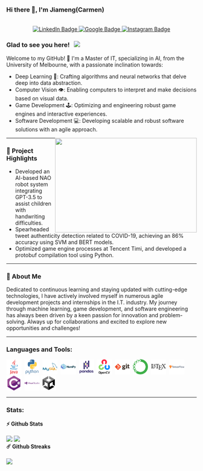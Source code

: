 ### Hi there 👋, I'm Jiameng(Carmen)

<!--
**ohhmySTOMACH/ohhmySTOMACH** is a ✨ _special_ ✨ repository because its `README.md` (this file) appears on your GitHub profile.

Here are some ideas to get you started:

- 🔭 I’m currently working on ...
- 🌱 I’m currently learning ...
- 👯 I’m looking to collaborate on ...
- 🤔 I’m looking for help with ...
- 💬 Ask me about ...
- 📫 How to reach me: ...
- 😄 Pronouns: ...
- ⚡ Fun fact: ...
-->
<div id="header" align="center">
  <img alt="" src="https://media4.giphy.com/media/pO4UHglOY2vII/giphy.gif?cid=ecf05e47xys6oqq8nlz33el6scg6drzyck9hllzcich91wps&ep=v1_gifs_search&rid=giphy.gif&ct=g" />
</div>

<div id="badges" align="center">
  <a href="https://www.linkedin.com/in/jiameng-shi-b25863246/">
    <img src="https://img.shields.io/badge/LinkedIn-blue?style=for-the-badge&logo=linkedin&logoColor=white" alt="LinkedIn Badge"/>
  <a href="mailto:carmenshi756@gmail.com">
    <img src="https://img.shields.io/badge/Gmail-red?style=for-the-badge&logo=gmail&logoColor=white" alt="Google Badge"/>
  <a href="https://www.instagram.com/sto_mocha/">
    <img src="https://img.shields.io/badge/Instagram-8A2BE2?style=for-the-badge&logo=instagram&logoColor=white" alt="Instagram Badge"/>
  </a>
    
</div>

### Glad to see you here! &nbsp; ![](https://visitor-badge.glitch.me/badge?page_id=iampavangandhi.iampavangandhi&style=flat-square&color=0088cc)

Welcome to my GitHub! 🚀 I'm a Master of IT, specializing in AI, from the University of Melbourne, with a passionate inclination towards:

- Deep Learning 🧠: Crafting algorithms and neural networks that delve deep into data abstraction.
- Computer Vision 👁️: Enabling computers to interpret and make decisions based on visual data.
- Game Development 🕹️: Optimizing and engineering robust game engines and interactive experiences.
- Software Development 💻: Developing scalable and robust software solutions with an agile approach.

<img align="right" height="250" width="375" alt="" src="https://newsroom.cisco.com/c/r/newsroom/en/us/a/y2021/m02/how-technology-empowers-women-in-stem/_jcr_content/root/hero.coreimg.gif/1639580970719/netacad-camille-stephanie-feature-800x450-thumb-021121-animated-gif-2140879-1-0.gif" />

---

### 🔎 Project Highlights

- Developed an AI-based NAO robot system integrating GPT-3.5 to assist children with handwriting difficulties.
- Spearheaded tweet authenticity detection related to COVID-19, achieving an 86% accuracy using SVM and BERT models.
- Optimized game engine processes at Tencent Timi, and developed a protobuf compilation tool using Python.

---

### 📘 About Me
Dedicated to continuous learning and staying updated with cutting-edge technologies, I have actively involved myself in numerous agile development projects and internships in the I.T. industry. My journey through machine learning, game development, and software engineering has always been driven by a keen passion for innovation and problem-solving. Always up for collaborations and excited to explore new opportunities and challenges!

---

### Languages and Tools:
<img src="https://github.com/devicons/devicon/blob/master/icons/java/java-original-wordmark.svg" title="Java" alt="Java" width="40" height="40"/>&nbsp;
<img src="https://github.com/devicons/devicon/blob/master/icons/python/python-original-wordmark.svg" title="Python" alt="Java" width="40" height="40"/>&nbsp;
<img src="https://github.com/devicons/devicon/blob/master/icons/mysql/mysql-original-wordmark.svg" title="Mysql" alt="Python" width="40" height="40"/>&nbsp;
<img src="https://github.com/devicons/devicon/blob/master/icons/numpy/numpy-original-wordmark.svg" title="Numpy" alt="Numpy" width="40" height="40"/>&nbsp;
<img src="https://github.com/devicons/devicon/blob/master/icons/pandas/pandas-original-wordmark.svg" title="Pandas" alt="Pandas" width="40" height="40"/>&nbsp;
<img src="https://github.com/devicons/devicon/blob/master/icons/opencv/opencv-original-wordmark.svg" title="OpenCV" alt="OpenCV" width="40" height="40"/>&nbsp;
<img src="https://github.com/devicons/devicon/blob/master/icons/git/git-original-wordmark.svg" title="Git" alt="Git" width="40" height="40"/>&nbsp;
<img src="https://github.com/devicons/devicon/blob/master/icons/anaconda/anaconda-original.svg" title="Anaconda" alt="Anaconda" width="40" height="40"/>&nbsp;
<img src="https://github.com/devicons/devicon/blob/master/icons/latex/latex-original.svg" title="Latex" alt="Latex" width="40" height="40"/>&nbsp;
<img src="https://github.com/devicons/devicon/blob/master/icons/tensorflow/tensorflow-original-wordmark.svg" title="TensorFlow" alt="TensorFlow" width="40" height="40"/>&nbsp;
<img src="https://github.com/devicons/devicon/blob/master/icons/csharp/csharp-original.svg" title="CSharp" alt="CSharp" width="40" height="40"/>&nbsp;
<img src="https://github.com/devicons/devicon/blob/master/icons/visualstudio/visualstudio-plain-wordmark.svg" title="VSCode" alt="VSCode" width="40" height="40"/>
<img src="https://github.com/devicons/devicon/blob/master/icons/unity/unity-original.svg" title="Unity" alt="Unity" width="40" height="40"/>

---

### Stats:
<summary><b>⚡ Github Stats</b></summary>

<br />
<img height="180em" src="https://github-readme-stats.vercel.app/api?username=ohhmySTOMACH&show_icons=true&hide_border=true&&count_private=true&include_all_commits=true" />
<img height="180em" src="https://github-readme-stats.vercel.app/api/top-langs/?username=ohhmySTOMACH&exclude_repo=KNN-Image-Classification&show_icons=true&hide_border=true&layout=compact&langs_count=8"/>



<summary><b>☄️ Github Streaks</b></summary>

<br />
<img height="180em" src="https://github-readme-streak-stats.herokuapp.com/?user=ohhmySTOMACH&hide_border=true" />


